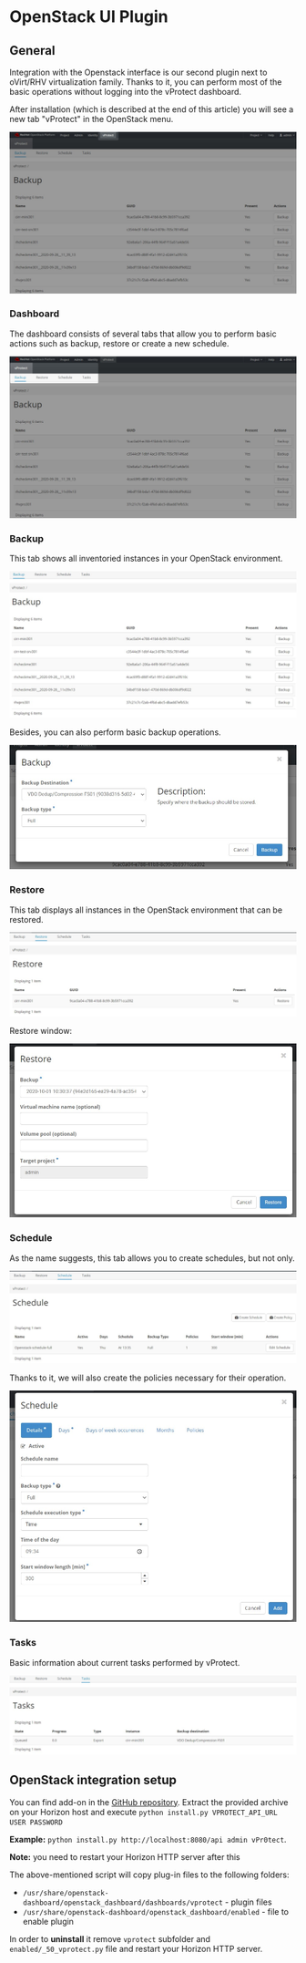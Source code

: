 # OpenStack UI Plugin

## General

Integration with the Openstack interface is our second plugin next to oVirt/RHV virtualization family. Thanks to it, you can perform most of the basic operations without logging into the vProtect dashboard.

After installation \(which is described at the end of this article\) you will see a new tab "vProtect" in the OpenStack menu.

![](../../.gitbook/assets/integration-plugins-openstack-dashboard.jpg)

### Dashboard

The dashboard consists of several tabs that allow you to perform basic actions such as backup, restore or create a new schedule.

![](../../.gitbook/assets/integration-plugins-openstack-dashboard2.jpg)

### Backup

This tab shows all inventoried instances in your OpenStack environment.

![](../../.gitbook/assets/integration-plugins-openstack-backup.jpg)

Besides, you can also perform basic backup operations.

![](../../.gitbook/assets/integration-plugins-openstack-backup2.jpg)

### Restore

This tab displays all instances in the OpenStack environment that can be restored.

![](../../.gitbook/assets/integration-plugins-openstack-restore.jpg)

Restore window:

![](../../.gitbook/assets/integration-plugins-openstack-restore2.jpg)

### Schedule

As the name suggests, this tab allows you to create schedules, but not only.

![](../../.gitbook/assets/integration-plugins-openstack-schedule.jpg)

Thanks to it, we will also create the policies necessary for their operation.

![](../../.gitbook/assets/integration-plugins-openstack-schedule2.jpg)

### Tasks

Basic information about current tasks performed by vProtect.

![](../../.gitbook/assets/integration-plugins-openstack-tasks.jpg)

## OpenStack integration setup

You can find add-on in the [GitHub repository](https://github.com/Storware/openstack-horizon-ui-vprotect-extensions). Extract the provided archive on your Horizon host and execute `python install.py VPROTECT_API_URL USER PASSWORD`

**Example:** `python install.py http://localhost:8080/api admin vPr0tect`.

**Note:** you need to restart your Horizon HTTP server after this

The above-mentioned script will copy plug-in files to the following folders:

* `/usr/share/openstack-dashboard/openstack_dashboard/dashboards/vprotect` - plugin files
* `/usr/share/openstack-dashboard/openstack_dashboard/enabled` - file to enable plugin

In order to **uninstall** it remove `vprotect` subfolder and `enabled/_50_vprotect.py` file and restart your Horizon HTTP server.

